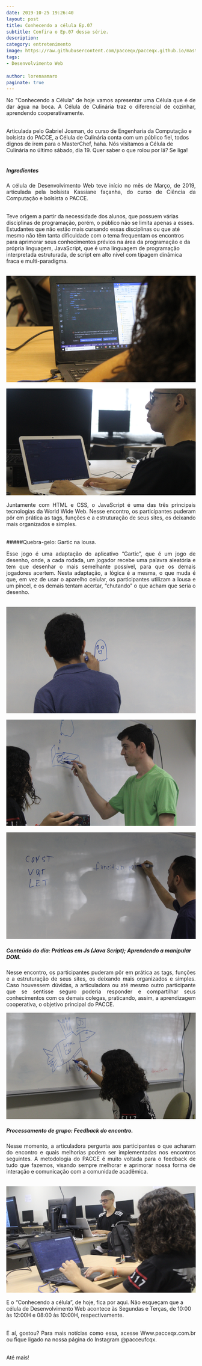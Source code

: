 ```yaml
---
date: 2019-10-25 19:26:40
layout: post
title: Conhecendo a célula Ep.07
subtitle: Confira o Ep.07 dessa série.
description: 
category: entretenimento
image: https://raw.githubusercontent.com/pacceqx/pacceqx.github.io/master/assets/pic/2019-11-01/capa.png
tags:
- Desenvolvimento Web

author: lorenaamaro
paginate: true
---
```

<p style="text-align: justify">
No "Conhecendo a Célula" de hoje vamos apresentar uma Célula que é de dar água na boca. A Célula de Culinária traz o diferencial de cozinhar, aprendendo cooperativamente. <br><br>

Articulada pelo Gabriel Josman, do curso de Engenharia da Computação e bolsista do PACCE, a Célula de Culinária conta com um público fiel, todos dignos de irem para o MasterChef, haha. Nós visitamos a Célula de Culinária no último sábado, dia 19. Quer saber o que rolou por lá? Se liga! <br><br>
</p>

##### Ingredientes <br>
<p style="text-align: justify">
A célula de Desenvolvimento Web teve início no mês de Março, de 2019, articulada pela bolsista Kassiane façanha, do curso de Ciência da Computação e bolsista o PACCE. <br><br>

Teve origem a partir da necessidade dos alunos, que possuem várias disciplinas de programação, porém, o público não se limita apenas a esses. Estudantes que não estão mais cursando essas disciplinas ou que até mesmo não têm tanta dificuldade com o tema frequentam os encontros para aprimorar seus conhecimentos prévios na área da programação e da própria linguagem, JavaScript, que é uma linguagem de programação interpretada estruturada, de script em alto nível com tipagem dinâmica fraca e multi-paradigma.<br><br>
</p>

![](https://raw.githubusercontent.com/pacceqx/pacceqx.github.io/master/assets/pic/2019-11-01/img6.png)

![](https://raw.githubusercontent.com/pacceqx/pacceqx.github.io/master/assets/pic/2019-11-01/img7.png) 

<p style="text-align: justify"> 
Juntamente com HTML e CSS, o JavaScript é uma das três principais tecnologias da World Wide Web. Nesse encontro, os participantes puderam pôr em prática as tags, funções e a estruturação de seus sites, os deixando mais organizados e simples.
<br><br>
</p>

#####Quebra-gelo: Gartic na lousa.<br>
<p style="text-align: justify">
Esse jogo é uma adaptação do aplicativo “Gartic”, que é um jogo de desenho, onde, a cada rodada, um jogador recebe uma palavra aleatória e tem que desenhar o mais semelhante possível, para que os demais jogadores acertem. Nesta adaptação, a lógica é a mesma, o que muda é que, em vez de usar o aparelho celular, os participantes utilizam a lousa e um pincel, e os demais tentam acertar, “chutando” o que acham que seria o desenho.<br><br>
</p>

![](https://raw.githubusercontent.com/pacceqx/pacceqx.github.io/master/assets/pic/2019-11-01/img1.png)

![](https://raw.githubusercontent.com/pacceqx/pacceqx.github.io/master/assets/pic/2019-11-01/img2.png)

![](https://raw.githubusercontent.com/pacceqx/pacceqx.github.io/master/assets/pic/2019-11-01/img3.png)

##### Conteúdo do dia: Práticas em Js (Java Script); Aprendendo a manipular DOM.<br>
<p style="text-align: justify">
Nesse encontro, os participantes puderam pôr em prática as tags, funções e a estruturação de seus sites, os deixando mais organizados e simples. Caso houvessem dúvidas, a articuladora ou até mesmo outro participante que se sentisse seguro poderia responder e compartilhar seus conhecimentos com os demais colegas, praticando, assim, a aprendizagem cooperativa, o objetivo principal do PACCE.<br>
</p>


![](https://raw.githubusercontent.com/pacceqx/pacceqx.github.io/master/assets/pic/2019-11-01/img4.png)

##### Processamento de grupo: Feedback do encontro.<br>
<p style="text-align: justify">
Nesse momento, a articuladora pergunta aos participantes o que acharam do encontro e quais melhorias podem ser implementadas nos encontros seguintes. A metodologia do PACCE é muito voltada para o feedback de tudo que fazemos, visando sempre melhorar e aprimorar nossa forma de interação e comunicação com a comunidade acadêmica. <br><br>

![](https://raw.githubusercontent.com/pacceqx/pacceqx.github.io/master/assets/pic/2019-11-01/img5.png)

E o “Conhecendo a célula”, de hoje, fica por aqui. Não esqueçam que a célula de Desenvolvimento Web acontece às Segundas e Terças, de 10:00 às 12:00H e 08:00 às 10:00H, respectivamente.<br><br>
</p>


<p style="text-align: justify">
E aí, gostou? Para mais notícias como essa, acesse Www.pacceqx.com.br ou fique ligado na nossa página do Instagram @pacceufcqx. <br><br>

Até mais! <br><br>
</p> 


